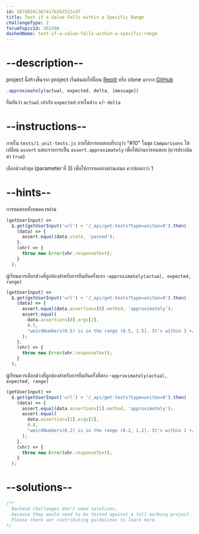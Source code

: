 ```yaml
---
id: 587d824c367417b2b2512c4f
title: Test if a Value Falls within a Specific Range
challengeType: 2
forumTopicId: 301598
dashedName: test-if-a-value-falls-within-a-specific-range
---
```


# --description--

project นี้สร้างขึ้นจาก project เริ่มต้นต่อไปนี้บน [Replit](https://replit.com/github/freeCodeCamp/boilerplate-mochachai) หรือ clone มาจาก [GitHub](https://github.com/freeCodeCamp/boilerplate-mochachai/)

```javascript
.approximately(actual, expected, delta, [message])
```

ยืนยันว่า `actual` เท่ากับ `expected` ภายในช่วง +/- `delta`

# --instructions--

ภายใน `tests/1_unit-tests.js` ภายใต้การทดสอบที่ระบุว่า "#10" ในชุด `Comparisons` ให้เปลี่ยน `assert` แต่ละรายการเป็น `assert.approximately` เพื่อให้ผ่านการทดสอบ (ควรประเมินค่า `true`)

เลือกช่วงต่ำสุด (parameter ที่ 3) เพื่อให้การทดสอบผ่านเสมอ ควรน้อยกว่า 1

# --hints--

การทดสอบทั้งหมดควรผ่าน

```js
(getUserInput) =>
  $.get(getUserInput('url') + '/_api/get-tests?type=unit&n=9').then(
    (data) => {
      assert.equal(data.state, 'passed');
    },
    (xhr) => {
      throw new Error(xhr.responseText);
    }
  );
```

ผู้เรียนควรเลือกช่วงที่ถูกต้องสำหรับการยืนยันครั้งแรก -`approximately(actual, expected, range)`

```js
(getUserInput) =>
  $.get(getUserInput('url') + '/_api/get-tests?type=unit&n=9').then(
    (data) => {
      assert.equal(data.assertions[0].method, 'approximately');
      assert.equal(
        data.assertions[0].args[2],
        0.5,
        "weirdNumbers(0.5) is in the range (0.5, 1.5]. It's within 1 +/- 0.5"
      );
    },
    (xhr) => {
      throw new Error(xhr.responseText);
    }
  );
```

ผู้เรียนควรเลือกช่วงที่ถูกต้องสำหรับการยืนยันครั้งที่สอง -`approximately(actual, expected, range)`

```js
(getUserInput) =>
  $.get(getUserInput('url') + '/_api/get-tests?type=unit&n=9').then(
    (data) => {
      assert.equal(data.assertions[1].method, 'approximately');
      assert.equal(
        data.assertions[1].args[2],
        0.8,
        "weirdNumbers(0.2) is in the range (0.2, 1.2]. It's within 1 +/- 0.8"
      );
    },
    (xhr) => {
      throw new Error(xhr.responseText);
    }
  );
```

# --solutions--

```js
/**
  Backend challenges don't need solutions, 
  because they would need to be tested against a full working project. 
  Please check our contributing guidelines to learn more.
*/
```
